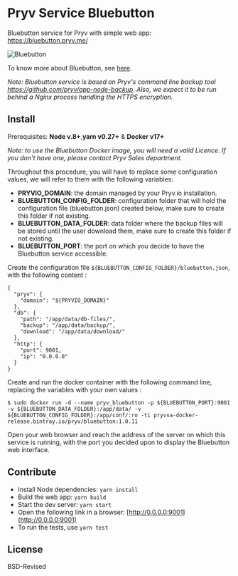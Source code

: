 # Pryv Service Bluebutton

Bluebutton service for Pryv with simple web app: https://bluebutton.pryv.me/

![Bluebutton](http://www.healthit.gov/sites/default/files/consumer_big_blue/bb-logo-215x215.jpg "Bluebutton")

To know more about Bluebutton, see [here](https://www.healthit.gov/patients-families/blue-button/about-blue-button).

_Note: Bluebutton service is based on Pryv's command line backup tool 
 https://github.com/pryv/app-node-backup. Also, we expect it to be run behind a Nginx process handling the HTTPS encryption._


## Install

Prerequisites: **Node v.8+**,**yarn v0.27+** & **Docker v17+**

_Note: to use the Bluebutton Docker image, you will need a valid Licence.
If you don't have one, please contact Pryv Sales department._

Throughout this procedure, you will have to replace some configuration values, we will refer to them with the following variables:
- **PRYVIO_DOMAIN**: the domain managed by your Pryv.io installation.
- **BLUEBUTTON_CONFIG_FOLDER**: configuration folder that will hold the configuration file (bluebutton.json) created below, make sure to create this folder if not existing.
- **BLUEBUTTON_DATA_FOLDER**: data folder where the backup files will be stored until the user download them, make sure to create this folder if not existing.
- **BLUEBUTTON_PORT**: the port on which you decide to have the Bluebutton service accessible.

Create the configuration file `${BLUEBUTTON_CONFIG_FOLDER}/bluebutton.json`, with the following content :
```
{
  "pryv": {
    "domain": "${PRYVIO_DOMAIN}"
  },
  "db": {
    "path": "/app/data/db-files/",
    "backup": "/app/data/backup/",
    "download": "/app/data/download/"
  },
  "http": {
    "port": 9001,
    "ip": "0.0.0.0"
  }
}
```

Create and run the docker container with the following command line, replacing the variables with your own values :

```shell
$ sudo docker run -d --name pryv_bluebutton -p ${BLUEBUTTON_PORT}:9001 -v ${BLUEBUTTON_DATA_FOLDER}:/app/data/ -v ${BLUEBUTTON_CONFIG_FOLDER}:/app/conf/:ro -ti pryvsa-docker-release.bintray.io/pryv/bluebutton:1.0.11
```

Open your web browser and reach the address of the server on which this service is running, with the port you decided upon to display the Bluebutton web interface.

## Contribute

- Install Node dependencies: `yarn install`
- Build the web app: `yarn build`
- Start the dev server: `yarn start`
- Open the following link in a browser: [http://0.0.0.0:9001](http://0.0.0.0:9001)
- To run the tests, use `yarn test`

## License

BSD-Revised

